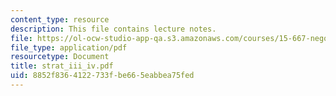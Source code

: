 ```yaml
---
content_type: resource
description: This file contains lecture notes.
file: https://ol-ocw-studio-app-qa.s3.amazonaws.com/courses/15-667-negotiation-and-conflict-management-spring-2001/8852f8364122733fbe665eabbea75fed_strat_iii_iv.pdf
file_type: application/pdf
resourcetype: Document
title: strat_iii_iv.pdf
uid: 8852f836-4122-733f-be66-5eabbea75fed
---
```


